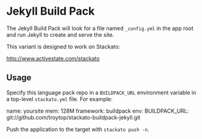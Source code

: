 # Jekyll Build Pack

The Jekyll Build Pack will look for a file named `_config.yml` in the app root and
run Jekyll to create and serve the site.

This variant is designed to work on Stackato:

 http://www.activestate.com/stackato

## Usage

Specify this language pack repo in a `BUILDPACK_URL` environment
variable in a top-level `stackato.yml` file. For example: 

  name: yoursite 
  mem: 128M
  framework: buildpack
  env:
    BUILDPACK_URL: git://github.com/troytop/stackato-buildpack-jekyll.git 

Push the application to the target with `stackato push -n`. 

